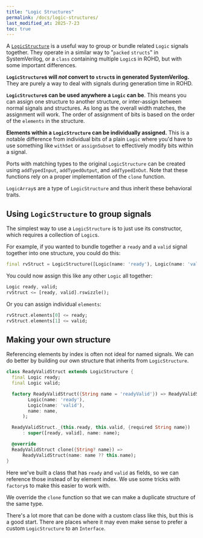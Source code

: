 ```yaml
---
title: "Logic Structures"
permalink: /docs/logic-structures/
last_modified_at: 2025-7-23
toc: true
---
```


A [`LogicStructure`](https://intel.github.io/rohd/rohd/LogicStructure-class.html) is a useful way to group or bundle related `Logic` signals together. They operate in a similar way to "`packed` `structs`" in SystemVerilog, or a `class` containing multiple `Logic`s in ROHD, but with some important differences.

**`LogicStructure`s will _not_ convert to `struct`s in generated SystemVerilog.** They are purely a way to deal with signals during generation time in ROHD.

**`LogicStructure`s can be used anywhere a `Logic` can be**. This means you can assign one structure to another structure, or inter-assign between normal signals and structures.  As long as the overall width matches, the assignment will work. The order of assignment of bits is based on the order of the `elements` in the structure.

**Elements within a `LogicStructure` can be individually assigned.** This is a notable difference from individual bits of a plain `Logic` where you'd have to use something like `withSet` or `assignSubset` to effectively modify bits within a signal.

Ports with matching types to the original `LogicStructure` can be created using `addTypedInput`, `addTypedOutput`, and `addTypedInOut`.  Note that these functions rely on a proper implementation of the `clone` function.

`LogicArray`s are a type of `LogicStructure` and thus inherit these behavioral traits.

## Using `LogicStructure` to group signals

The simplest way to use a `LogicStructure` is to just use its constructor, which requires a collection of `Logic`s.

For example, if you wanted to bundle together a `ready` and a `valid` signal together into one structure, you could do this:

```dart
final rvStruct = LogicStructure([Logic(name: 'ready'), Logic(name: 'valid')]);
```

You could now assign this like any other `Logic` all together:

```dart
Logic ready, valid;
rvStruct <= [ready, valid].rswizzle();
```

Or you can assign individual `elements`:

```dart
rvStruct.elements[0] <= ready;
rvStruct.elements[1] <= valid;
```

## Making your own structure

Referencing elements by index is often not ideal for named signals. We can do better by building our own structure that inherits from `LogicStructure`.

```dart
class ReadyValidStruct extends LogicStructure {
  final Logic ready;
  final Logic valid;

  factory ReadyValidStruct({String name = 'readyValid'}) => ReadyValidStruct._(
        Logic(name: 'ready'),
        Logic(name: 'valid'),
        name: name,
      );

  ReadyValidStruct._(this.ready, this.valid, {required String name})
      : super([ready, valid], name: name);

  @override
  ReadyValidStruct clone({String? name}) =>
      ReadyValidStruct(name: name ?? this.name);
}
```

Here we've built a class that has `ready` and `valid` as fields, so we can reference those instead of by element index.  We use some tricks with `factory`s to make this easier to work with.

We override the `clone` function so that we can make a duplicate structure of the same type.

There's a lot more that can be done with a custom class like this, but this is a good start. There are places where it may even make sense to prefer a custom `LogicStructure` to an `Interface`.
